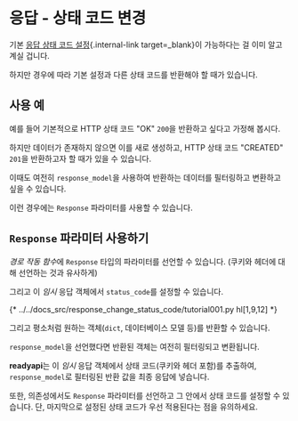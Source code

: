 # 응답 - 상태 코드 변경

기본 [응답 상태 코드 설정](../tutorial/response-status-code.md){.internal-link target=_blank}이 가능하다는 걸 이미 알고 계실 겁니다.

하지만 경우에 따라 기본 설정과 다른 상태 코드를 반환해야 할 때가 있습니다.

## 사용 예

예를 들어 기본적으로 HTTP 상태 코드 "OK" `200`을 반환하고 싶다고 가정해 봅시다.

하지만 데이터가 존재하지 않으면 이를 새로 생성하고, HTTP 상태 코드 "CREATED" `201`을 반환하고자 할 때가 있을 수 있습니다.

이때도 여전히 `response_model`을 사용하여 반환하는 데이터를 필터링하고 변환하고 싶을 수 있습니다.

이런 경우에는 `Response` 파라미터를 사용할 수 있습니다.

## `Response` 파라미터 사용하기

*경로 작동 함수*에 `Response` 타입의 파라미터를 선언할 수 있습니다. (쿠키와 헤더에 대해 선언하는 것과 유사하게)

그리고 이 *임시* 응답 객체에서 `status_code`를 설정할 수 있습니다.

{* ../../docs_src/response_change_status_code/tutorial001.py hl[1,9,12] *}

그리고 평소처럼 원하는 객체(`dict`, 데이터베이스 모델 등)를 반환할 수 있습니다.

`response_model`을 선언했다면 반환된 객체는 여전히 필터링되고 변환됩니다.

**readyapi**는 이 *임시* 응답 객체에서 상태 코드(쿠키와 헤더 포함)를 추출하여, `response_model`로 필터링된 반환 값을 최종 응답에 넣습니다.

또한, 의존성에서도 `Response` 파라미터를 선언하고 그 안에서 상태 코드를 설정할 수 있습니다. 단, 마지막으로 설정된 상태 코드가 우선 적용된다는 점을 유의하세요.
